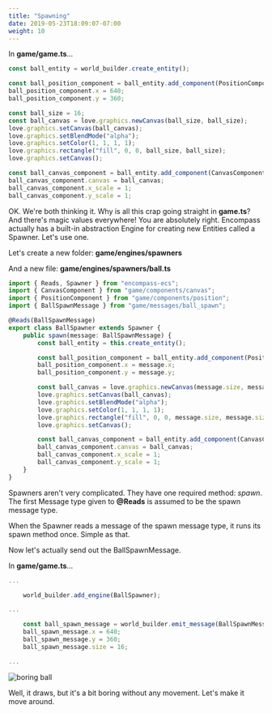 ```yaml
---
title: "Spawning"
date: 2019-05-23T18:09:07-07:00
weight: 10
---
```


In **game/game.ts**...

```ts
const ball_entity = world_builder.create_entity();

const ball_position_component = ball_entity.add_component(PositionComponent);
ball_position_component.x = 640;
ball_position_component.y = 360;

const ball_size = 16;
const ball_canvas = love.graphics.newCanvas(ball_size, ball_size);
love.graphics.setCanvas(ball_canvas);
love.graphics.setBlendMode("alpha");
love.graphics.setColor(1, 1, 1, 1);
love.graphics.rectangle("fill", 0, 0, ball_size, ball_size);
love.graphics.setCanvas();

const ball_canvas_component = ball_entity.add_component(CanvasComponent);
ball_canvas_component.canvas = ball_canvas;
ball_canvas_component.x_scale = 1;
ball_canvas_component.y_scale = 1;
```

OK. We're both thinking it. Why is all this crap going straight in **game.ts**? And there's magic values everywhere! You are absolutely right. Encompass actually has a built-in abstraction Engine for creating new Entities called a Spawner. Let's use one.

Let's create a new folder: **game/engines/spawners**

And a new file: **game/engines/spawners/ball.ts**

```ts
import { Reads, Spawner } from "encompass-ecs";
import { CanvasComponent } from "game/components/canvas";
import { PositionComponent } from "game/components/position";
import { BallSpawnMessage } from "game/messages/ball_spawn";

@Reads(BallSpawnMessage)
export class BallSpawner extends Spawner {
    public spawn(message: BallSpawnMessage) {
        const ball_entity = this.create_entity();

        const ball_position_component = ball_entity.add_component(PositionComponent);
        ball_position_component.x = message.x;
        ball_position_component.y = message.y;

        const ball_canvas = love.graphics.newCanvas(message.size, message.size);
        love.graphics.setCanvas(ball_canvas);
        love.graphics.setBlendMode("alpha");
        love.graphics.setColor(1, 1, 1, 1);
        love.graphics.rectangle("fill", 0, 0, message.size, message.size);
        love.graphics.setCanvas();

        const ball_canvas_component = ball_entity.add_component(CanvasComponent);
        ball_canvas_component.canvas = ball_canvas;
        ball_canvas_component.x_scale = 1;
        ball_canvas_component.y_scale = 1;
    }
}
```

Spawners aren't very complicated. They have one required method: *spawn*.
The first Message type given to **@Reads** is assumed to be the spawn message type.

When the Spawner reads a message of the spawn message type, it runs its spawn method once. Simple as that.

Now let's actually send out the BallSpawnMessage.

In **game/game.ts**...

```ts
...

    world_builder.add_engine(BallSpawner);

...

    const ball_spawn_message = world_builder.emit_message(BallSpawnMessage);
    ball_spawn_message.x = 640;
    ball_spawn_message.y = 360;
    ball_spawn_message.size = 16;

...
```

![boring ball](/images/paddle_with_ball.png)

Well, it draws, but it's a bit boring without any movement. Let's make it move around.
